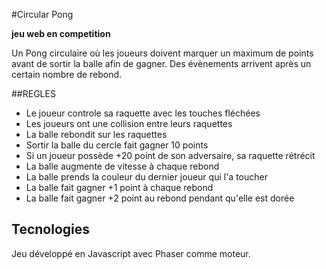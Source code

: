 #Circular Pong

**jeu web en competition**

Un Pong circulaire où les joueurs doivent marquer un maximum de points avant de sortir la balle afin de gagner. Des évènements arrivent après un certain nombre de rebond.

##REGLES

* Le joueur controle sa raquette avec les touches fléchées
* Les joueurs ont une collision entre leurs raquettes
* La balle rebondit sur les raquettes
* Sortir la balle du cercle fait gagner 10 points
* Si un joueur possède +20 point de son adversaire, sa raquette rétrécit
* La balle augmente de vitesse à chaque rebond
* La balle prends la couleur du dernier joueur qui l'a toucher
* La balle fait gagner +1 point à chaque rebond
* La balle fait gagner +2 point au rebond pendant qu'elle est dorée

## Tecnologies

Jeu développé en Javascript avec Phaser comme moteur.